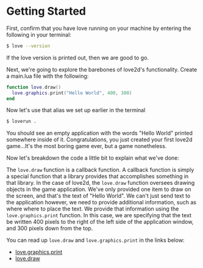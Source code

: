 # Getting Started

First, confirm that you have love running on your machine by entering the following in your terminal:

```bash
$ love --version
```

If the love version is printed out, then we are good to go.

Next, we're going to explore the barebones of love2d's functionality.  Create a main.lua file with the following:

```lua
function love.draw()
  love.graphics.print("Hello World", 400, 300)
end
```

Now let's use that alias we set up earlier in the terminal
```bash
$ loverun .
```

You should see an empty application with the words "Hello World" printed somewhere inside of it.  Congratulations, you just created your first love2d game...It's the most boring game ever, but a game nonetheless.

Now let's breakdown the code a little bit to explain what we've done:

The `love.draw` function is a callback function.  A callback function is simply a special function that a library provides that accomplishes something in that library.  In the case of love2d, the `love.draw` function oversees drawing objects in the game application.  We've only provided one item to draw on the screen, and that's the text of "Hello World".  We can't just send text to the application however, we need to provide additional information, such as where where to place the text.  We provide that information using the `love.graphics.print` function.  In this case, we are specifying that the text be written 400 pixels to the right of the left side of the application window, and 300 pixels down from the top.

You can read up `love.draw` and `love.graphics.print` in the links below:

- [love.graphics.print](https://love2d.org/wiki/love.graphics.print) 
- [love.draw](https://love2d.org/wiki/love.draw) 
